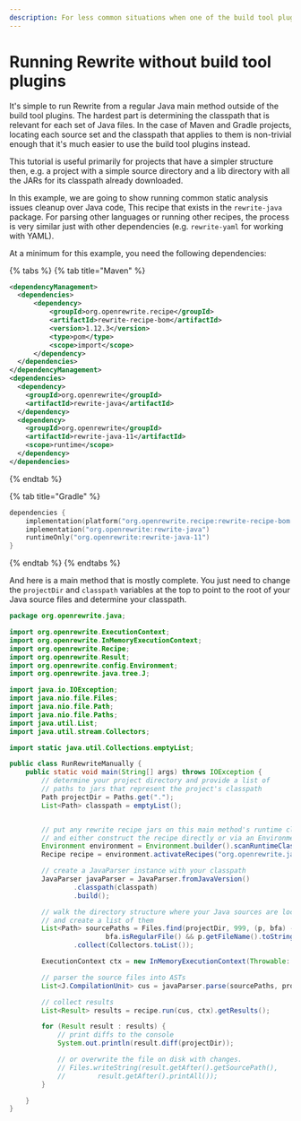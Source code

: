 ```yaml
---
description: For less common situations when one of the build tool plugins isn't possible.
---
```


# Running Rewrite without build tool plugins

It's simple to run Rewrite from a regular Java main method outside of the build tool plugins. The hardest part is determining the classpath that is relevant for each set of Java files. In the case of Maven and Gradle projects, locating each source set and the classpath that applies to them is non-trivial enough that it's much easier to use the build tool plugins instead.

This tutorial is useful primarily for projects that have a simpler structure then, e.g. a project with a simple source directory and a lib directory with all the JARs for its classpath already downloaded.

In this example, we are going to show running common static analysis issues cleanup over Java code, This recipe that exists in the `rewrite-java` package. For parsing other languages or running other recipes, the process is very similar just with other dependencies (e.g. `rewrite-yaml` for working with YAML).

At a minimum for this example, you need the following dependencies:

{% tabs %}
{% tab title="Maven" %}
```xml
<dependencyManagement>
  <dependencies>
      <dependency>
          <groupId>org.openrewrite.recipe</groupId>
          <artifactId>rewrite-recipe-bom</artifactId>
          <version>1.12.3</version>
          <type>pom</type>
          <scope>import</scope>
      </dependency>
  </dependencies>
</dependencyManagement>
<dependencies>
  <dependency>
    <groupId>org.openrewrite</groupId>
    <artifactId>rewrite-java</artifactId>
  </dependency>
  <dependency>
    <groupId>org.openrewrite</groupId>
    <artifactId>rewrite-java-11</artifactId>
    <scope>runtime</scope>
  </dependency>
</dependencies>
```
{% endtab %}

{% tab title="Gradle" %}
```kotlin
dependencies {
    implementation(platform("org.openrewrite.recipe:rewrite-recipe-bom:1.12.3"))
    implementation("org.openrewrite:rewrite-java")
    runtimeOnly("org.openrewrite:rewrite-java-11")
}
```
{% endtab %}
{% endtabs %}

And here is a main method that is mostly complete. You just need to change the `projectDir` and `classpath` variables at the top to point to the root of your Java source files and determine your classpath.

```java
package org.openrewrite.java;

import org.openrewrite.ExecutionContext;
import org.openrewrite.InMemoryExecutionContext;
import org.openrewrite.Recipe;
import org.openrewrite.Result;
import org.openrewrite.config.Environment;
import org.openrewrite.java.tree.J;

import java.io.IOException;
import java.nio.file.Files;
import java.nio.file.Path;
import java.nio.file.Paths;
import java.util.List;
import java.util.stream.Collectors;

import static java.util.Collections.emptyList;

public class RunRewriteManually {
    public static void main(String[] args) throws IOException {
        // determine your project directory and provide a list of
        // paths to jars that represent the project's classpath
        Path projectDir = Paths.get(".");
        List<Path> classpath = emptyList();


        // put any rewrite recipe jars on this main method's runtime classpath
        // and either construct the recipe directly or via an Environment
        Environment environment = Environment.builder().scanRuntimeClasspath().build();
        Recipe recipe = environment.activateRecipes("org.openrewrite.java.cleanup.CommonStaticAnalysis");

        // create a JavaParser instance with your classpath
        JavaParser javaParser = JavaParser.fromJavaVersion()
                .classpath(classpath)
                .build();

        // walk the directory structure where your Java sources are located
        // and create a list of them
        List<Path> sourcePaths = Files.find(projectDir, 999, (p, bfa) ->
                        bfa.isRegularFile() && p.getFileName().toString().endsWith(".java"))
                .collect(Collectors.toList());

        ExecutionContext ctx = new InMemoryExecutionContext(Throwable::printStackTrace);

        // parser the source files into ASTs
        List<J.CompilationUnit> cus = javaParser.parse(sourcePaths, projectDir, ctx);

        // collect results
        List<Result> results = recipe.run(cus, ctx).getResults();

        for (Result result : results) {
            // print diffs to the console
            System.out.println(result.diff(projectDir));

            // or overwrite the file on disk with changes.
            // Files.writeString(result.getAfter().getSourcePath(),
            //        result.getAfter().printAll());
        }

    }
}
```
